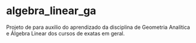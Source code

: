 # algebra_linear_ga
Projeto de para auxilio do aprendizado da disciplina de Geometria Analítica e Álgebra Linear dos cursos de exatas em geral.
